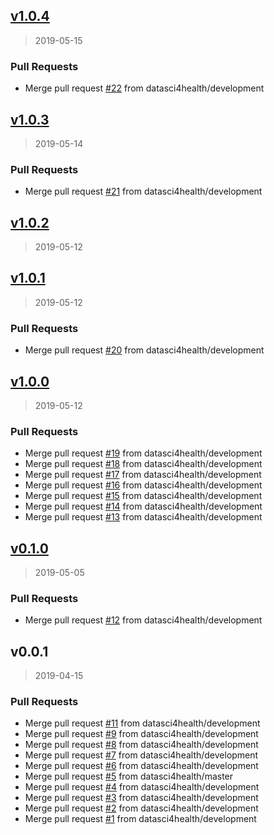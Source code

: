<a name="v1.0.4"></a>
## [v1.0.4](https://github.com/datasci4health/harena-manager.git/compare/v1.0.3...v1.0.4)

> 2019-05-15

### Pull Requests

* Merge pull request [#22](https://github.com/datasci4health/harena-manager.git/issues/22) from datasci4health/development


<a name="v1.0.3"></a>
## [v1.0.3](https://github.com/datasci4health/harena-manager.git/compare/v1.0.2...v1.0.3)

> 2019-05-14

### Pull Requests

* Merge pull request [#21](https://github.com/datasci4health/harena-manager.git/issues/21) from datasci4health/development


<a name="v1.0.2"></a>
## [v1.0.2](https://github.com/datasci4health/harena-manager.git/compare/v1.0.1...v1.0.2)

> 2019-05-12


<a name="v1.0.1"></a>
## [v1.0.1](https://github.com/datasci4health/harena-manager.git/compare/v1.0.0...v1.0.1)

> 2019-05-12

### Pull Requests

* Merge pull request [#20](https://github.com/datasci4health/harena-manager.git/issues/20) from datasci4health/development


<a name="v1.0.0"></a>
## [v1.0.0](https://github.com/datasci4health/harena-manager.git/compare/v0.1.0...v1.0.0)

> 2019-05-12

### Pull Requests

* Merge pull request [#19](https://github.com/datasci4health/harena-manager.git/issues/19) from datasci4health/development
* Merge pull request [#18](https://github.com/datasci4health/harena-manager.git/issues/18) from datasci4health/development
* Merge pull request [#17](https://github.com/datasci4health/harena-manager.git/issues/17) from datasci4health/development
* Merge pull request [#16](https://github.com/datasci4health/harena-manager.git/issues/16) from datasci4health/development
* Merge pull request [#15](https://github.com/datasci4health/harena-manager.git/issues/15) from datasci4health/development
* Merge pull request [#14](https://github.com/datasci4health/harena-manager.git/issues/14) from datasci4health/development
* Merge pull request [#13](https://github.com/datasci4health/harena-manager.git/issues/13) from datasci4health/development


<a name="v0.1.0"></a>
## [v0.1.0](https://github.com/datasci4health/harena-manager.git/compare/v0.0.1...v0.1.0)

> 2019-05-05

### Pull Requests

* Merge pull request [#12](https://github.com/datasci4health/harena-manager.git/issues/12) from datasci4health/development


<a name="v0.0.1"></a>
## v0.0.1

> 2019-04-15

### Pull Requests

* Merge pull request [#11](https://github.com/datasci4health/harena-manager.git/issues/11) from datasci4health/development
* Merge pull request [#9](https://github.com/datasci4health/harena-manager.git/issues/9) from datasci4health/development
* Merge pull request [#8](https://github.com/datasci4health/harena-manager.git/issues/8) from datasci4health/development
* Merge pull request [#7](https://github.com/datasci4health/harena-manager.git/issues/7) from datasci4health/development
* Merge pull request [#6](https://github.com/datasci4health/harena-manager.git/issues/6) from datasci4health/development
* Merge pull request [#5](https://github.com/datasci4health/harena-manager.git/issues/5) from datasci4health/master
* Merge pull request [#4](https://github.com/datasci4health/harena-manager.git/issues/4) from datasci4health/development
* Merge pull request [#3](https://github.com/datasci4health/harena-manager.git/issues/3) from datasci4health/development
* Merge pull request [#2](https://github.com/datasci4health/harena-manager.git/issues/2) from datasci4health/development
* Merge pull request [#1](https://github.com/datasci4health/harena-manager.git/issues/1) from datasci4health/development

